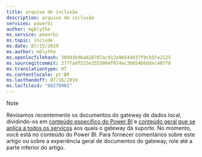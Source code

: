 ```yaml
---
title: arquivo de inclusão
description: arquivo de inclusão
services: powerbi
author: mgblythe
ms.service: powerbi
ms.topic: include
ms.date: 07/15/2019
ms.author: mblythe
ms.openlocfilehash: 38993bd6ab28787acd13a9b544d37f9cb5fe2125
ms.sourcegitcommit: 277fadf523e2555004f074ec36054bbddec407f8
ms.translationtype: HT
ms.contentlocale: pt-BR
ms.lasthandoff: 07/16/2019
ms.locfileid: "68270901"
---
```

> [!NOTE]
> Revisamos recentemente os documentos do gateway de dados local, dividindo-os em [conteúdo específico do Power BI](/power-bi/service-gateway-onprem) e [conteúdo geral que se aplica a todos os serviços](/data-integration/gateway/service-gateway-onprem) aos quais o gateway dá suporte. No momento, você está no conteúdo do Power BI. Para fornecer comentários sobre este artigo ou sobre a experiência geral de documentos do gateway, role até a parte inferior do artigo.